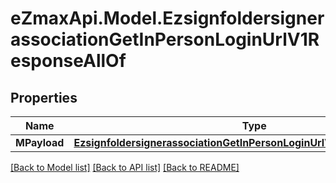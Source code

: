 
# eZmaxApi.Model.EzsignfoldersignerassociationGetInPersonLoginUrlV1ResponseAllOf

## Properties

Name | Type | Description | Notes
------------ | ------------- | ------------- | -------------
**MPayload** | [**EzsignfoldersignerassociationGetInPersonLoginUrlV1ResponseMPayload**](EzsignfoldersignerassociationGetInPersonLoginUrlV1ResponseMPayload.md) |  | 

[[Back to Model list]](../README.md#documentation-for-models)
[[Back to API list]](../README.md#documentation-for-api-endpoints)
[[Back to README]](../README.md)

